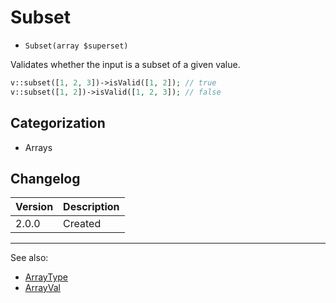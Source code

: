 # Subset

- `Subset(array $superset)`

Validates whether the input is a subset of a given value.

```php
v::subset([1, 2, 3])->isValid([1, 2]); // true
v::subset([1, 2])->isValid([1, 2, 3]); // false
```

## Categorization

- Arrays

## Changelog

Version | Description
--------|-------------
  2.0.0 | Created

***
See also:

- [ArrayType](ArrayType.md)
- [ArrayVal](ArrayVal.md)
